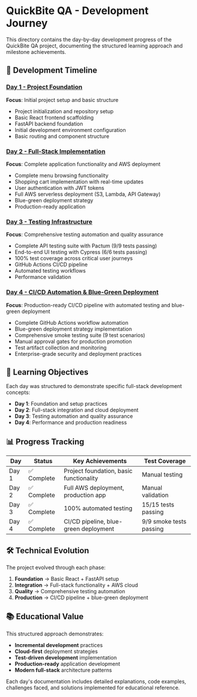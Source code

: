# QuickBite QA - Development Journey

This directory contains the day-by-day development progress of the QuickBite QA project, documenting the structured learning approach and milestone achievements.

## 📅 Development Timeline

### [Day 1 - Project Foundation](DAY1.md)
**Focus**: Initial project setup and basic structure
- Project initialization and repository setup
- Basic React frontend scaffolding
- FastAPI backend foundation
- Initial development environment configuration
- Basic routing and component structure

### [Day 2 - Full-Stack Implementation](DAY2.md)  
**Focus**: Complete application functionality and AWS deployment
- Complete menu browsing functionality
- Shopping cart implementation with real-time updates
- User authentication with JWT tokens
- Full AWS serverless deployment (S3, Lambda, API Gateway)
- Blue-green deployment strategy
- Production-ready application

### [Day 3 - Testing Infrastructure](DAY3.md)
**Focus**: Comprehensive testing automation and quality assurance
- Complete API testing suite with Pactum (9/9 tests passing)
- End-to-end UI testing with Cypress (6/6 tests passing)
- 100% test coverage across critical user journeys
- GitHub Actions CI/CD pipeline
- Automated testing workflows
- Performance validation

### [Day 4 - CI/CD Automation & Blue-Green Deployment](DAY4.md)
**Focus**: Production-ready CI/CD pipeline with automated testing and blue-green deployment
- Complete GitHub Actions workflow automation
- Blue-green deployment strategy implementation
- Comprehensive smoke testing suite (9 test scenarios)
- Manual approval gates for production promotion
- Test artifact collection and monitoring
- Enterprise-grade security and deployment practices

## 🎯 Learning Objectives

Each day was structured to demonstrate specific full-stack development concepts:

- **Day 1**: Foundation and setup practices
- **Day 2**: Full-stack integration and cloud deployment
- **Day 3**: Testing automation and quality assurance
- **Day 4**: Performance and production readiness

## 📊 Progress Tracking

| Day | Status | Key Achievements | Test Coverage |
|-----|--------|------------------|---------------|
| Day 1 | ✅ Complete | Project foundation, basic functionality | Manual testing |
| Day 2 | ✅ Complete | Full AWS deployment, production app | Manual validation |
| Day 3 | ✅ Complete | 100% automated testing | 15/15 tests passing |
| Day 4 | ✅ Complete | CI/CD pipeline, blue-green deployment | 9/9 smoke tests passing |

## 🛠️ Technical Evolution

The project evolved through each phase:

1. **Foundation** → Basic React + FastAPI setup
2. **Integration** → Full-stack functionality + AWS cloud
3. **Quality** → Comprehensive testing automation  
4. **Production** → CI/CD pipeline + blue-green deployment

## 📚 Educational Value

This structured approach demonstrates:
- **Incremental development** practices
- **Cloud-first** deployment strategies
- **Test-driven development** implementation
- **Production-ready** application development
- **Modern full-stack** architecture patterns

Each day's documentation includes detailed explanations, code examples, challenges faced, and solutions implemented for educational reference.
